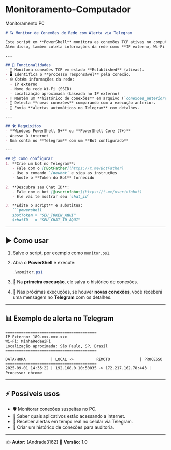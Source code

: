 # Monitoramento-Computador
Monitoramento PC

````markdown
# 🔍 Monitor de Conexões de Rede com Alerta via Telegram

Este script em **PowerShell** monitora as conexões TCP ativas no computador, registra um histórico local e envia alertas para um **Bot do Telegram** sempre que detectar novas conexões.  
Além disso, também coleta informações da rede como **IP externo, Wi-Fi conectado e localização aproximada**.

---

## 🚀 Funcionalidades
- 📡 Monitora conexões TCP em estado **Established** (ativas).  
- 🖥️ Identifica o **processo responsável** pela conexão.  
- 🌐 Obtém informações da rede:  
  - IP externo  
  - Nome da rede Wi-Fi (SSID)  
  - Localização aproximada (baseada no IP externo)  
- 📂 Mantém um **histórico de conexões** em arquivo (`conexoes_anteriores.txt`).  
- 🔔 Detecta **novas conexões** comparando com a execução anterior.  
- 📲 Envia **alertas automáticos no Telegram** com detalhes.  

---

## 🛠️ Requisitos
- **Windows PowerShell 5+** ou **PowerShell Core (7+)**  
- Acesso à internet  
- Uma conta no **Telegram** com um **Bot configurado**  

---

## 📦 Como configurar
1. **Crie um bot no Telegram**:  
   - Fale com o [@BotFather](https://t.me/BotFather)  
   - Use o comando `/newbot` e siga as instruções  
   - Anote o **Token do Bot** fornecido  

2. **Descubra seu Chat ID**:  
   - Fale com o bot [@userinfobot](https://t.me/userinfobot)  
   - Ele vai te mostrar seu `chat_id`  

3. **Edite o script** e substitua:  
   ```powershell
   $botToken = "SEU_TOKEN_AQUI"
   $chatID   = "SEU_CHAT_ID_AQUI"
````

---

## ▶️ Como usar

1. Salve o script, por exemplo como `monitor.ps1`.
2. Abra o **PowerShell** e execute:

   ```powershell
   .\monitor.ps1
   ```
3. 🔹 Na **primeira execução**, ele salva o histórico de conexões.
4. 🔹 Nas próximas execuções, se houver **novas conexões**, você receberá uma mensagem no **Telegram** com os detalhes.

---

## 📊 Exemplo de alerta no Telegram

```
========================================
IP Externo: 189.xxx.xxx.xxx
Wi-Fi: MinhaRedeWiFi
Localização aproximada: São Paulo, SP, Brasil
========================================

DATA/HORA           | LOCAL ->          REMOTO             | PROCESSO
========================================
2025-09-01 14:35:22 | 192.168.0.10:50035 -> 172.217.162.78:443 | Processo: chrome
```

---

## ⚡ Possíveis usos

* 🛡️ Monitorar conexões suspeitas no PC.
* 🔎 Saber quais aplicativos estão acessando a internet.
* 📲 Receber alertas em tempo real no celular via Telegram.
* 📜 Criar um histórico de conexões para auditoria.

---

✍️ **Autor:** \[Andrade3162]
📅 **Versão:** 1.0

```
